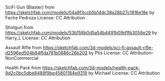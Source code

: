 SciFi Gun (Blaster) from https://sketchfab.com/models/04a9f3ccb5b14dc38a28b27c1916e18e by Feche Pedroza
License: CC Attribution

Shotgun from https://sketchfab.com/models/53b158b0d5a54b4491b09d1fb3058e29 by Harry_L
License: CC Attribution

Assault Rifle from https://sketchfab.com/3d-models/sci-fi-assault-rifle-d2596ed504b84ffda761b0886c26b202 by Ptis
License: CC Attribution-NonCommercial

Health Pack from https://sketchfab.com/3d-models/health-pack-9d2c0bc5dbe8488f9be45801184e9319 by Michael
License: CC Attribution